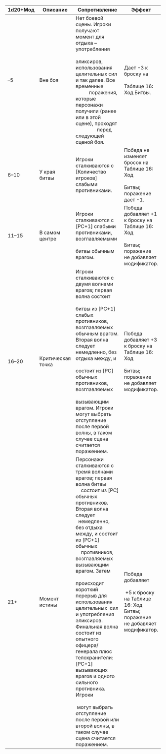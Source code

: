 
| 1d20+Мод | Описание | Сопротивление | Эффект |
| ---- | ---- | ---- | ---- |
| –5 | Вне боя | Нет боевой сцены. Игроки получают момент для отдыха – употребления                     эликсиров, использования целительных сил и так далее. Все временные                     поражения, которые персонажи получили (ранее или в этой сцене), проходят                 перед следующей сценой боя. | Дает -3 к броску на<br><br>Таблице 16: Ход Битвы. |
| 6–10 | У края битвы | Игроки сталкиваются с [Количество игроков] слабыми противниками. | Победа не изменяет бросок на Таблице 16: Ход<br><br>Битвы; поражение дает -1. |
| 11–15 | В самом центре | Игроки сталкиваются с [PC+1] слабыми противниками, возглавляемыми<br><br>битвы обычным врагом. | Победа добавляет +1 к броску на Таблице 16: Ход<br><br>Битвы; поражение не добавляет модификатор. |
| 16–20 | Критическая точка | Игроки сталкиваются с двумя волнами врагов; первая волна состоит<br><br>битвы из [PC+1] слабых противников, возглавляемых обычным врагом. Вторая волна следует немедленно, без отдыха между, и<br><br>состоит из [PC] обычных противников, возглавляемых<br><br>вызывающим врагом. Игроки могут выбрать отступление после первой волны, в таком случае сцена считается поражением. | Победа добавляет +3 к броску на Таблице 16: Ход<br><br>Битвы; поражение не добавляет модификатор. |
| 21+ | Момент истины | Персонажи сталкиваются с тремя волнами врагов; первая волна битвы              состоит из [PC] обычных противников. Вторая волна следует                    немедленно, без отдыха между, и состоит из [PC+1] обычных                     противников, возглавляемых вызывающим врагом. Затем                     происходит короткий перерыв для использования целительных  сил и употребления эликсиров. Финальная волна состоит из опытного офицера/генерала плюс телохранители: [PC+1] вызывающих врагов и одного сильного противника. Игроки<br><br> могут выбрать отступление после первой или второй волны, в таком случае сцена считается поражением. | Победа добавляет<br><br> +5 к броску на Таблице 16: Ход Битвы; поражение не добавляет модификатор. |

